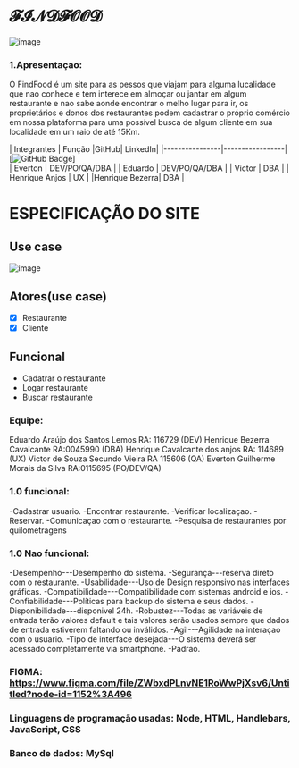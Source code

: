 # 𝓕𝓘𝓝𝓓𝓕𝓞𝓞𝓓

![image](https://user-images.githubusercontent.com/69824321/123015593-1a557100-d39f-11eb-8c2c-1f6a14399eb6.png)

###  1.Apresentaçao:
O FindFood é um site para as pessos que viajam para alguma lucalidade que nao conhece e tem interece em almoçar ou jantar em algum restaurante 
e nao sabe aonde encontrar o melho lugar para ir, os proprietários e donos dos restaurantes podem cadastrar o próprio comércio em nossa plataforma para uma possível busca de algum cliente em sua localidade em um raio de até 15Km.   

| Integrantes    | Função          |GitHub| LinkedIn|
|----------------|-----------------| [![GitHub Badge](https://img.shields.io/badge/-Github-000?style=flat-square&logo=Github&logoColor=white&link=https://github.com/fagnerpsantos)]  
| Everton        | DEV/PO/QA/DBA   |
| Eduardo        | DEV/PO/QA/DBA   |
| Victor         | DBA             |
| Henrique Anjos | UX              |
|Henrique Bezerra| DBA             |
# ESPECIFICAÇÃO DO SITE

## Use case
![image](https://user-images.githubusercontent.com/69824321/123019166-54764100-d3a6-11eb-8925-fe047ab9700b.png)

## Atores(use case)
- [x] Restaurante
- [x] Cliente

## Funcional 

* Cadatrar o restaurante
* Logar restaurante
* Buscar restaurante 

###  Equipe:
Eduardo Araújo dos Santos Lemos RA: 116729 (DEV)
Henrique Bezerra Cavalcante RA:0045990 (DBA)
Henrique Cavalcante dos anjos RA: 114689 (UX)
Victor de Souza Secundo Vieira RA 115606 (QA)
Everton Guilherme Morais da Silva RA:0115695 (PO/DEV/QA)


### 1.0 funcional:

-Cadastrar usuario.
-Encontrar restaurante.
-Verificar localizaçao.
-Reservar.
-Comunicaçao com o restaurante.
-Pesquisa de restaurantes por quilometragens


### 1.0 Nao funcional:

-Desempenho---Desempenho do sistema.
-Segurança---reserva direto com o restaurante.
-Usabilidade---Uso de Design responsivo nas interfaces gráficas.
-Compatibilidade---Compatibilidade com sistemas android e ios.
-Confiabilidade---Políticas para backup do sistema e seus dados.
-Disponibilidade---disponivel 24h.
-Robustez---Todas as variáveis de entrada terão valores default e tais valores serão usados sempre que dados de entrada estiverem faltando ou inválidos.
-Agil---Agilidade na interaçao com o usuario.
-Tipo de interface desejada---O sistema deverá ser acessado completamente via smartphone.
-Padrao.


### FIGMA: https://www.figma.com/file/ZWbxdPLnvNE1RoWwPjXsv6/Untitled?node-id=1152%3A496

### Linguagens de programação usadas: Node, HTML, Handlebars, JavaScript, CSS

### Banco de dados: MySql

